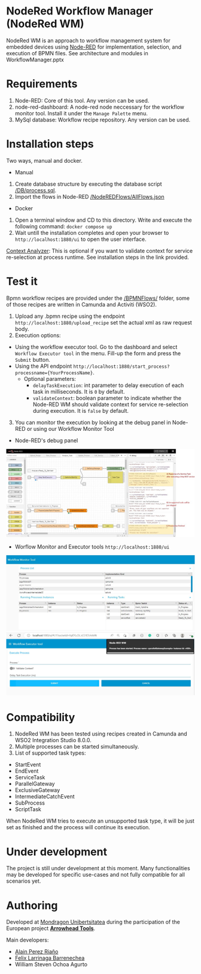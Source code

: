# NodeRed Workflow Manager (NodeRed WM)
NodeRed WM is an approach to workflow management system for embedded devices using [Node-RED](http://nodered.org) for implementation, selection, and execution of BPMN files. See architecture and modules in WorkflowManager.pptx

# Requirements
1. Node-RED: Core of this tool. Any version can be used.
2. node-red-dashboard: A node-red node neccessary for the workflow monitor tool. Install it under the ```Manage Palette``` menu.
3. MySql database: Workflow recipe repository. Any version can be used.

# Installation steps
Two ways, manual and docker.
- Manual
1. Create database structure by executing the database script [/DB/process.sql](/DB/process.sql).
2. Import the flows in Node-RED [/NodeREDFlows/AllFlows.json](/NodeREDFlows/AllFlows.json)
- Docker
1. Open a terminal window and CD to this directory. Write and execute the following command: ```docker compose up```
2. Wait untill the installation completes and open your browser to ```http://localhost:1880/ui``` to open the user interface.


[Context Analyzer](https://github.com/MUFacultyOfEngineering/ContextAnalyzer): This is optional if you want to validate context for service re-selection at process runtime. See installation steps in the link provided.

# Test it
Bpmn workflow recipes are provided under the [/BPMNFlows/](/BPMNFlows/) folder, some of those recipes are written in Camunda and Activiti (WSO2).
1. Upload any .bpmn recipe using the endpoint ```http://localhost:1880/upload_recipe``` set the actual xml as raw request body.
2. Execution options:
- Using the workflow executor tool. Go to the dashboard and select ```Workflow Executor tool``` in the menu. Fill-up the form and press the ```Submit``` button.
- Using the API endpoint ```http://localhost:1880/start_process?processname={YourProcessName}```. 
	- Optional parameters: 
		- ```delayTaskExecution```: int parameter to delay execution of each task in milliseconds. It is ```0``` by default.
		- ```validateContext```: boolean parameter to indicate whether the Node-RED WM should validate context for service re-selection during execution. It is ```false``` by default.
3. You can monitor the execution by looking at the debug panel in Node-RED or using our Workflow Monitor Tool
- Node-RED's debug panel

![](NodeRedWMProcessExecution.jpg)

- Worflow Monitor and Executor tools ```http://localhost:1880/ui```

![](NodeRedWMWorkflowMonitorTool.jpg)
![](NodeRedWMWorkflowExecutorTool.jpg)

# Compatibility
1. NodeRed WM has been tested using recipes created in Camunda and WSO2 Integration Studio 8.0.0. 
2. Multiple processes can be started simultaneously.
3. List of supported task types: 
- StartEvent
- EndEvent
- ServiceTask
- ParallelGateway
- ExclusiveGateway
- IntermediateCatchEvent
- SubProcess
- ScriptTask

When NodeRed WM tries to execute an unsupported task type, it will be just set as finished and the process will continue its execution.

# Under development
The project is still under development at this moment. Many functionalities may be developed for specific use-cases and not fully compatible for all scenarios yet.

# Authoring
Developed at [Mondragon Unibertsitatea](https://www.mondragon.edu/) during the participation of the European project [**Arrowhead Tools**](https://www.arrowhead.eu/arrowheadtools).

Main developers:
- [Alain Perez Riaño](https://www.mondragon.edu/en/bachelor-degree-computer-engineering/lecturers/-/profesor/alain-perez-riano)
- [Felix Larrinaga Barrenechea](https://www.mondragon.edu/en/bachelor-degree-computer-engineering/lecturers/-/profesor/felix-larrinaga-barrenechea)
- William Steven Ochoa Agurto
